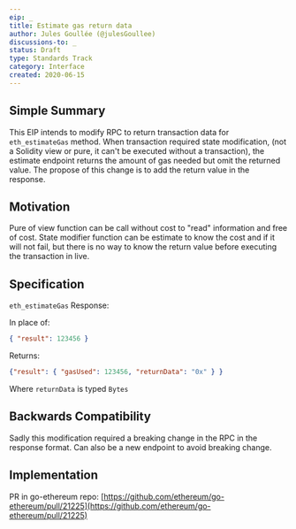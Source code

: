 ```yaml
---
eip: _
title: Estimate gas return data
author: Jules Goullée (@julesGoullee)
discussions-to: _
status: Draft
type: Standards Track
category: Interface
created: 2020-06-15
---
```


## Simple Summary
This EIP intends to modify RPC to return transaction data for `eth_estimateGas` method. When transaction required state modification, (not a Solidity view or pure, it can't be executed without a transaction), the estimate endpoint returns the amount of gas needed but omit the returned value. The propose of this change is to add the return value in the response.

## Motivation
Pure of view function can be call without cost to "read" information and free of cost. State modifier function can be estimate to know the cost and if it will not fail, but there is no way to know the return value before executing the transaction in live. 

## Specification
`eth_estimateGas` Response:

In place of:
```json
{ "result": 123456 }
```

Returns:
```json
{"result": { "gasUsed": 123456, "returnData": "0x" } }
```

Where `returnData` is typed `Bytes`

## Backwards Compatibility
Sadly this modification required a breaking change in the RPC in the response format.
Can also be a new endpoint to avoid breaking change.

## Implementation
PR in go-ethereum repo:
[https://github.com/ethereum/go-ethereum/pull/21225](https://github.com/ethereum/go-ethereum/pull/21225)
